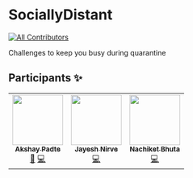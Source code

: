 # SociallyDistant
<!-- ALL-CONTRIBUTORS-BADGE:START - Do not remove or modify this section -->
[![All Contributors](https://img.shields.io/badge/all_contributors-2-orange.svg?style=flat-square)](#contributors-)
<!-- ALL-CONTRIBUTORS-BADGE:END -->
Challenges to keep you busy during quarantine

## Participants ✨

<!-- ALL-CONTRIBUTORS-LIST:START - Do not remove or modify this section -->
<!-- prettier-ignore-start -->
<!-- markdownlint-disable -->
<table>
  <tr>
    <td align="center"><a href="https://github.com/akshay-99"><img src="https://avatars0.githubusercontent.com/u/38867671?v=4" width="100px;" alt=""/><br /><sub><b>Akshay Padte</b></sub></a><br /><a href="https://github.com/akshay-99/SociallyDistant/commits?author=akshay-99" title="Documentation">📖</a> <a href="https://github.com/akshay-99/SociallyDistant/commits?author=akshay-99" title="Code">💻</a></td>
    <td align="center"><a href="http://technodisaster.me"><img src="https://avatars0.githubusercontent.com/u/52817235?v=4" width="100px;" alt=""/><br /><sub><b>Jayesh Nirve</b></sub></a><br /><a href="https://github.com/akshay-99/SociallyDistant/commits?author=Techno-Disaster" title="Code">💻</a></td>
    <td align="center"><a href="https://nachiketbhuta.co"><img src="https://avatars3.githubusercontent.com/u/30868728?v=4" width="100px;" alt=""/><br /><sub><b>Nachiket Bhuta</b></sub></a><br /><a href="https://github.com/akshay-99/SociallyDistant/commits?author=nachiketbhuta" title="Code">💻</a></td>
  </tr>
</table>

<!-- markdownlint-enable -->
<!-- prettier-ignore-end -->
<!-- ALL-CONTRIBUTORS-LIST:END -->
